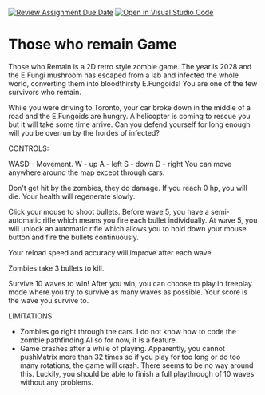 [![Review Assignment Due Date](https://classroom.github.com/assets/deadline-readme-button-24ddc0f5d75046c5622901739e7c5dd533143b0c8e959d652212380cedb1ea36.svg)](https://classroom.github.com/a/eALKwJKC)
[![Open in Visual Studio Code](https://classroom.github.com/assets/open-in-vscode-718a45dd9cf7e7f842a935f5ebbe5719a5e09af4491e668f4dbf3b35d5cca122.svg)](https://classroom.github.com/online_ide?assignment_repo_id=13282448&assignment_repo_type=AssignmentRepo)
# Those who remain Game

Those who Remain is a 2D retro style zombie game. 
The year is 2028 and the E.Fungi mushroom has escaped from a lab and infected the whole world, converting them into bloodthirsty E.Fungoids! You are one of the few survivors who remain. 

While you were driving to Toronto, your car broke down in the middle of a road and the E.Fungoids are hungry. A helicopter is coming to rescue you but it will take some time arrive. 
Can you defend yourself for long enough will you be overrun by the hordes of infected?

CONTROLS:

WASD - Movement.
W - up
A - left
S - down
D - right
You can move anywhere around the map except through cars. 

Don't get hit by the zombies, they do damage. If you reach 0 hp, you will die. 
Your health will regenerate slowly.

Click your mouse to shoot bullets. 
Before wave 5, you have a semi-automatic rifle which means you fire each bullet individually. 
At wave 5, you will unlock an automatic rifle which allows you to hold down your mouse button and fire the bullets continuously. 

Your reload speed and accuracy will improve after each wave. 

Zombies take 3 bullets to kill. 

Survive 10 waves to win!
After you win, you can choose to play in freeplay mode where you try to survive as many waves as possible. 
Your score is the wave you survive to. 


LIMITATIONS:

- Zombies go right through the cars. I do not know how to code the zombie pathfinding AI so for now, it is a feature. 
- Game crashes after a while of playing. Apparently, you cannot pushMatrix more than 32 times so if you play for too long or do too many rotations, the game will crash. There seems to be no way around this. Luckily, you should be able to finish a full playthrough of 10 waves without any problems. 
